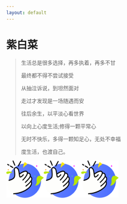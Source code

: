 ```yaml
---
layout: default
---
```


# 紫白菜

> 生活总是很多选择，再多执着，再多不甘
> 
> 最终都不得不尝试接受
> 
> 从抽泣诉说，到坦然面对
> 
> 走过才发现是一场随遇而安
> 
> 往后余生，以平淡心看世界
> 
> 以向上心度生活;修得一颗平常心
> 
> 无时不快乐，多得一颗知足心，无处不幸福
> 
> 度生活，也渡自己。


<img align="left" width="100" height="100" src="assets/image/dianzan.svg" title="点赞">
<img align="left" width="100" height="100" src="assets/image/dianzan.svg" title="点赞">
<img align="left" width="100" height="100" src="assets/image/dianzan.svg" title="点赞">
